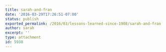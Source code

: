 ```yaml
---
title: sarah-and-fran
date: '2016-03-29T17:26:51-07:00'
status: publish
exported_permalink: /2016/03/lessons-learned-since-1908/sarah-and-fran
author: sarah
excerpt: ''
type: attachment
id: 5938
---
```

<!DOCTYPE html PUBLIC "-//W3C//DTD HTML 4.0 Transitional//EN" "http://www.w3.org/TR/REC-html40/loose.dtd">
<?xml encoding="UTF-8">
